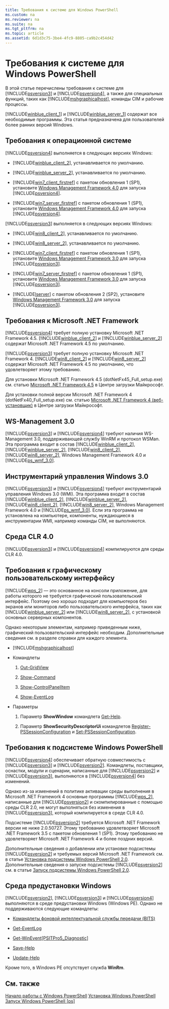 ```yaml
---
title: Требования к системе для Windows PowerShell
ms.custom: na
ms.reviewer: na
ms.suite: na
ms.tgt_pltfrm: na
ms.topic: article
ms.assetid: 6d1d3c75-3be4-4fc9-8805-ca9b2c454d42
---
```

# Требования к системе для Windows PowerShell
В этой статье перечислены требования к системе для [!INCLUDE[psversion3](../Token/psversion3_md.md)] и [!INCLUDE[psversion4](../Token/psversion4_md.md)], а также для специальных функций, таких как [!INCLUDE[mshgraphicalhost](../Token/mshgraphicalhost_md.md)], команды CIM и рабочие процессы.

[!INCLUDE[winblue_client_1](../Token/winblue_client_1_md.md)] и [!INCLUDE[winblue_server_1](../Token/winblue_server_1_md.md)] содержат все необходимые программы. Эта статья предназначена для пользователей более ранних версий Windows.

## Требования к операционной системе
[!INCLUDE[psversion4](../Token/psversion4_md.md)] выполняется в следующих версиях Windows:

-   [!INCLUDE[winblue_client_2](../Token/winblue_client_2_md.md)], устанавливается по умолчанию.

-   [!INCLUDE[winblue_server_2](../Token/winblue_server_2_md.md)], устанавливается по умолчанию.

-   [!INCLUDE[win7_client_firstref](../Token/win7_client_firstref_md.md)] с пакетом обновления 1 (SP1), установите [Windows Management Framework 4.0](http://go.microsoft.com/fwlink/?LinkId=293881) для запуска [!INCLUDE[psversion4](../Token/psversion4_md.md)].

-   [!INCLUDE[win7_server_firstref](../Token/win7_server_firstref_md.md)] с пакетом обновления 1 (SP1), установите [Windows Management Framework 4.0](http://go.microsoft.com/fwlink/?LinkId=293881) для запуска [!INCLUDE[psversion4](../Token/psversion4_md.md)].

[!INCLUDE[psversion3](../Token/psversion3_md.md)] выполняется в следующих версиях Windows:

-   [!INCLUDE[win8_client_2](../Token/win8_client_2_md.md)], устанавливается по умолчанию.

-   [!INCLUDE[win8_server_2](../Token/win8_server_2_md.md)], устанавливается по умолчанию.

-   [!INCLUDE[win7_client_firstref](../Token/win7_client_firstref_md.md)] с пакетом обновления 1 (SP1), установите [Windows Management Framework 3.0](http://www.microsoft.com/download/details.aspx?id=34595) для запуска [!INCLUDE[psversion3](../Token/psversion3_md.md)].

-   [!INCLUDE[win7_server_firstref](../Token/win7_server_firstref_md.md)] с пакетом обновления 1 (SP1), установите [Windows Management Framework 3.0](http://www.microsoft.com/download/details.aspx?id=34595) для запуска [!INCLUDE[psversion3](../Token/psversion3_md.md)].

-   [!INCLUDE[lserver](../Token/lserver_md.md)] с пакетом обновления 2 (SP2), установите [Windows Management Framework 3.0](http://www.microsoft.com/download/details.aspx?id=34595) для запуска [!INCLUDE[psversion3](../Token/psversion3_md.md)].

## Требования к Microsoft .NET Framework
[!INCLUDE[psversion4](../Token/psversion4_md.md)] требует полную установку Microsoft .NET Framework 4.5. [!INCLUDE[winblue_client_2](../Token/winblue_client_2_md.md)] и [!INCLUDE[winblue_server_2](../Token/winblue_server_2_md.md)] содержат Microsoft .NET Framework 4.5 по умолчанию.

[!INCLUDE[psversion3](../Token/psversion3_md.md)] требует полную установку Microsoft .NET Framework 4. [!INCLUDE[win8_client_2](../Token/win8_client_2_md.md)] и [!INCLUDE[win8_server_2](../Token/win8_server_2_md.md)] содержат Microsoft .NET Framework 4.5 по умолчанию, что удовлетворяет этому требованию.

Для установки Microsoft .NET Framework 4.5 (dotNetFx45_Full_setup.exe) см. статью [Microsoft .NET Framework 4.5](http://go.microsoft.com/fwlink/?LinkID=242919) в Центре загрузки Майкрософт.

Для установки полной версии Microsoft .NET Framework 4 (dotNetFx40_Full_setup.exe) см. статью [Microsoft .NET Framework 4 (веб-установщик)](http://go.microsoft.com/fwlink/?LinkID=212931) в Центре загрузки Майкрософт.

## WS-Management 3.0
[!INCLUDE[psversion3](../Token/psversion3_md.md)] и [!INCLUDE[psversion4](../Token/psversion4_md.md)] требуют наличия WS-Management 3.0, поддерживающей службу WinRM и протокол WSMan. Эта программа входит в состав [!INCLUDE[winblue_client_2](../Token/winblue_client_2_md.md)], [!INCLUDE[winblue_server_2](../Token/winblue_server_2_md.md)], [!INCLUDE[win8_client_2](../Token/win8_client_2_md.md)], [!INCLUDE[win8_server_2](../Token/win8_server_2_md.md)], Windows Management Framework 4.0 и [!INCLUDE[ps_wmf_3.0](../Token/ps_wmf_3.0_md.md)].

## Инструментарий управления Windows 3.0
[!INCLUDE[psversion3](../Token/psversion3_md.md)] и [!INCLUDE[psversion4](../Token/psversion4_md.md)] требуют инструментарий управления Windows 3.0 (WMI). Эта программа входит в состав [!INCLUDE[winblue_client_2](../Token/winblue_client_2_md.md)], [!INCLUDE[winblue_server_2](../Token/winblue_server_2_md.md)], [!INCLUDE[win8_client_2](../Token/win8_client_2_md.md)], [!INCLUDE[win8_server_2](../Token/win8_server_2_md.md)], Windows Management Framework 4.0 и [!INCLUDE[ps_wmf_3.0](../Token/ps_wmf_3.0_md.md)]. Если эта программа не установлена на компьютере, компоненты, нуждающиеся в инструментарии WMI, например команды CIM, не выполняются.

## Среда CLR 4.0
[!INCLUDE[psversion3](../Token/psversion3_md.md)] и [!INCLUDE[psversion4](../Token/psversion4_md.md)] компилируются для среды CLR 4.0.

## Требования к графическому пользовательскому интерфейсу
[!INCLUDE[wps_2](../Token/wps_2_md.md)] — это основанное на консоли приложение, для работы которого не требуется графический пользовательский интерфейс. Поэтому оно хорошо подходит для компьютеров без экранов или мониторов либо пользовательского интерфейса, таких как [!INCLUDE[winblue_server_2](../Token/winblue_server_2_md.md)] или [!INCLUDE[win8_server_2](../Token/win8_server_2_md.md)], с установкой основных серверных компонентов.

Однако некоторым элементам, например приведенным ниже, графический пользовательский интерфейс необходим. Дополнительные сведения см. в разделе справки для каждого элемента.

-   [!INCLUDE[mshgraphicalhost](../Token/mshgraphicalhost_md.md)]

-   Командлеты

    1.  [Out-GridView](https://technet.microsoft.com/en-us/library/70915a86-d753-464e-8349-cba02316154c)

    2.  [Show-Command](https://technet.microsoft.com/en-us/library/65bba50b-91a8-49d5-80a2-a30fc684ba41)

    3.  [Show-ControlPanelItem](https://technet.microsoft.com/en-us/library/0685d42c-37cc-498f-acf6-0ecfeb0cb162)

    4.  [Show-EventLog](https://technet.microsoft.com/en-us/library/a3b0f5ad-0438-42c7-915b-d1b4793a431c)

-   Параметры

    1.  Параметр **ShowWindow** командлета [Get-Help](https://technet.microsoft.com/en-us/library/1f46eeb4-49d7-4bec-bb29-395d9b42f54a).

    2.  Параметр **ShowSecurityDescriptorUi** командлетов [Register-PSSessionConfiguration](https://technet.microsoft.com/en-us/library/e9152ae2-bd6d-4056-9bc7-dc1893aa29ea) и [Set-PSSessionConfiguration](https://technet.microsoft.com/en-us/library/b21fbad3-1759-4260-b206-dcb8431cd6ea).

## Требования к подсистеме Windows PowerShell
[!INCLUDE[psversion4](../Token/psversion4_md.md)] обеспечивает обратную совместимость с [!INCLUDE[psversion3](../Token/psversion3_md.md)] и [!INCLUDE[psversion2](../Token/psversion2_md.md)]. Командлеты, поставщики, оснастки, модули и сценарии, написанные для [!INCLUDE[psversion2](../Token/psversion2_md.md)] и [!INCLUDE[psversion3](../Token/psversion3_md.md)], выполняются в [!INCLUDE[psversion4](../Token/psversion4_md.md)] без изменений.

Однако из-за изменений в политике активации среды выполнения в Microsoft .NET Framework 4 основные программы [!INCLUDE[wps_2](../Token/wps_2_md.md)], написанные для [!INCLUDE[psversion2](../Token/psversion2_md.md)] и скомпилированные с помощью среды CLR 2.0, не могут выполняться без изменения в [!INCLUDE[psversion3](../Token/psversion3_md.md)], который компилируется в среде CLR 4.0.

Подсистеме [!INCLUDE[psversion2](../Token/psversion2_md.md)] требуется Microsoft .NET Framework версии не ниже 2.0.50727. Этому требованию удовлетворяет Microsoft .NET Framework 3.5 с пакетом обновления 1 (SP1). Этому требованию не удовлетворяет Microsoft .NET Framework 4 и более поздних версий.

Дополнительные сведения о добавлении или установке подсистемы [!INCLUDE[psversion2](../Token/psversion2_md.md)] и требуемых версий Microsoft .NET Framework см. в статье [Установка подсистемы Windows PowerShell 2.0](../Topic/Installing-the-Windows-PowerShell-2.0-Engine.md). Дополнительные сведения о запуске подсистемы [!INCLUDE[psversion2](../Token/psversion2_md.md)] см. в статье [Запуск подсистемы Windows PowerShell 2.0](../Topic/Starting-the-Windows-PowerShell-2.0-Engine.md).

## Среда предустановки Windows
[!INCLUDE[psversion2](../Token/psversion2_md.md)], [!INCLUDE[psversion3](../Token/psversion3_md.md)] и [!INCLUDE[psversion4](../Token/psversion4_md.md)] выполняются в среде предустановки Windows (Windows PE). Однако не поддерживаются следующие командлеты:

-   [Командлеты фоновой интеллектуальной службы передачи (BITS)](http://go.microsoft.com/fwlink/?LinkId=257514)

-   [Get-EventLog](https://technet.microsoft.com/en-us/library/b4985b11-82bf-487d-928d-becd96fc0419)

-   [Get-WinEvent[PSITPro5_Diagnostic]](https://technet.microsoft.com/en-us/library/5fe94870-ed6b-4ce2-9500-93846cc65c95)

-   [Save-Help](https://technet.microsoft.com/en-us/library/aed94f90-b73f-4e25-a25d-7c18d9f161fa)

-   [Update-Help](https://technet.microsoft.com/en-us/library/93e1d870-ace6-432b-8778-8920291d7545)

Кроме того, в Windows PE отсутствует служба **WinRm**.

## См. также
[Начало работы с Windows PowerShell](../Topic/Getting-Started-with-Windows-PowerShell.md)
[Установка Windows PowerShell](../Topic/Installing-Windows-PowerShell.md)
[Запуск Windows PowerShell [ps]](https://technet.microsoft.com/en-us/library/8ec8c2d7-8e7c-4722-a3d2-498fe5739a8e)



<!--HONumber=Apr16_HO2-->


